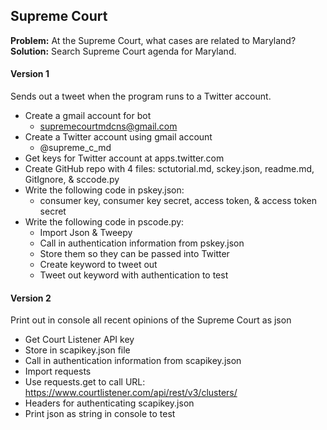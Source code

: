 ## Supreme Court
**Problem:** At the Supreme Court, what cases are related to Maryland?
**Solution:** Search Supreme Court agenda for Maryland.

#### Version 1
Sends out a tweet when the program runs to a Twitter account.
* Create a gmail account for bot
  - supremecourtmdcns@gmail.com
* Create a Twitter account using gmail account
  - @supreme_c_md
* Get keys for Twitter account at apps.twitter.com
* Create GitHub repo with 4 files: sctutorial.md, sckey.json, readme.md, GitIgnore, & sccode.py
* Write the following code in pskey.json:
  - consumer key, consumer key secret, access token, & access token secret
* Write the following code in pscode.py:
  - Import Json & Tweepy
  - Call in authentication information from pskey.json
  - Store them so they can be passed into Twitter
  - Create keyword to tweet out
  - Tweet out keyword with authentication to test
  
#### Version 2 
Print out in console all recent opinions of the Supreme Court as json
* Get Court Listener API key
* Store in scapikey.json file
* Call in authentication information from scapikey.json
* Import requests
* Use requests.get to call URL: https://www.courtlistener.com/api/rest/v3/clusters/
* Headers for authenticating scapikey.json
* Print json as string in console to test